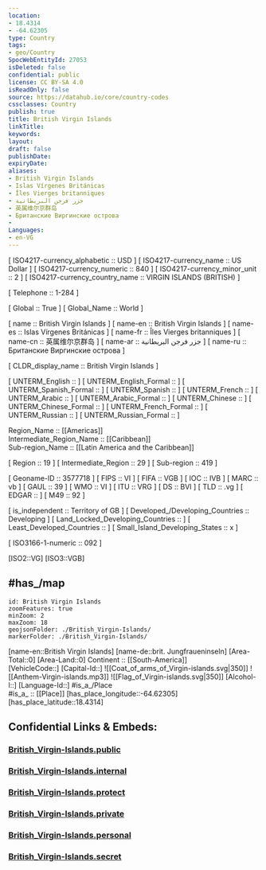 ```yaml
---
location:
- 18.4314
- -64.62305
type: Country
tags:
- geo/Country
SpocWebEntityId: 27053
isDeleted: false
confidential: public
license: CC BY-SA 4.0
isReadOnly: false
source: https://datahub.io/core/country-codes
cssclasses: Country
publish: true
title: British Virgin Islands
linkTitle: 
keywords: 
layout: 
draft: false
publishDate: 
expiryDate: 
aliases:
- British Virgin Islands
- Islas Vírgenes Británicas
- Îles Vierges britanniques
- جزر فرجن البريطانية
- 英属维尔京群岛
- Британские Виргинские острова
- 
Languages:
- en-VG
---
```



[	ISO4217-currency_alphabetic	 :: USD ] 
[	ISO4217-currency_name	 :: US Dollar ] 
[	ISO4217-currency_numeric	 :: 840 ] 
[	ISO4217-currency_minor_unit	 :: 2 ] 
[	ISO4217-currency_country_name	 :: VIRGIN ISLANDS (BRITISH) ] 

[	Telephone	 :: 1-284 ] 

[	Global	 :: True ] 
[	Global_Name	 :: World ] 

[	name	 :: British Virgin Islands ] 
[	name-en	 :: British Virgin Islands ] 
[	name-es	 :: Islas Vírgenes Británicas ] 
[	name-fr	 :: Îles Vierges britanniques ] 
[	name-cn	 :: 英属维尔京群岛 ] 
[	name-ar	 :: جزر فرجن البريطانية ] 
[	name-ru	 :: Британские Виргинские острова ] 

[	CLDR_display_name	 :: British Virgin Islands ] 

[	UNTERM_English	 ::  ] 
[	UNTERM_English_Formal	 ::  ] 
[	UNTERM_Spanish_Formal	 ::  ] 
[	UNTERM_Spanish	 ::  ] 
[	UNTERM_French	 ::  ] 
[	UNTERM_Arabic	 ::  ] 
[	UNTERM_Arabic_Formal	 ::  ] 
[	UNTERM_Chinese	 ::  ] 
[	UNTERM_Chinese_Formal	 ::  ] 
[	UNTERM_French_Formal	 ::  ] 
[	UNTERM_Russian	 ::  ] 
[	UNTERM_Russian_Formal	 ::  ] 

Region_Name ::  [[Americas]]  
Intermediate_Region_Name ::  [[Caribbean]]  
Sub-region_Name ::  [[Latin America and the Caribbean]] 

[	Region	 :: 19 ] 
[	Intermediate_Region	 :: 29 ] 
[	Sub-region	 :: 419 ] 

[	Geoname-ID	 :: 3577718 ] 
[	FIPS	 :: VI ] 
[	FIFA	 :: VGB ] 
[	IOC	 :: IVB ] 
[	MARC	 :: vb ] 
[	GAUL	 :: 39 ] 
[	WMO	 :: VI ] 
[	ITU	 :: VRG ] 
[	DS	 :: BVI ] 
[	TLD	 :: .vg ] 
[	EDGAR	 ::  ] 
[	M49	 :: 92 ] 

[	is_independent	 :: Territory of GB ] 
[	Developed_/Developing_Countries	 :: Developing ] 
[	Land_Locked_Developing_Countries	 ::  ] 
[	Least_Developed_Countries	 ::  ] 
[	Small_Island_Developing_States	 :: x ] 

[	ISO3166-1-numeric	 :: 092 ] 



[ISO2::VG] 
[ISO3::VGB] 

## #has_/map 


```leaflet
id: British Virgin Islands
zoomFeatures: true 
minZoom: 2 
maxZoom: 18
geojsonFolder: ./British_Virgin-Islands/
markerFolder: ./British_Virgin-Islands/
```

[name-en::British Virgin Islands] 
[name-de::brit. Jungfraueninseln] 
[Area-Total::0] 
[Area-Land::0] 
Continent :: [[South-America]]  
[VehicleCode::] 
[Capital-Id::] 
![[Coat_of_arms_of_Virgin-islands.svg|350]] 
![[Anthem-Virgin-islands.mp3]] 
![[Flag_of_Virgin-islands.svg|350]] 
[Alcohol-l::] 
[Language-Id::] 
#is_a_/Place  
#is_a_ :: [[Place]] 
[has_place_longitude::-64.62305] 
[has_place_latitude::18.4314] 


## Confidential Links & Embeds: 

### [British_Virgin-Islands.public](/_public/\Earth\Continent\America~CaribbeanBritish_Virgin-Islands.public.md) 

### [British_Virgin-Islands.internal](/_internal/\Earth\Continent\America~CaribbeanBritish_Virgin-Islands.internal.md) 

### [British_Virgin-Islands.protect](/_protect/\Earth\Continent\America~CaribbeanBritish_Virgin-Islands.protect.md) 

### [British_Virgin-Islands.private](/_private/\Earth\Continent\America~CaribbeanBritish_Virgin-Islands.private.md) 

### [British_Virgin-Islands.personal](/_personal/\Earth\Continent\America~CaribbeanBritish_Virgin-Islands.personal.md) 

### [British_Virgin-Islands.secret](/_secret/\Earth\Continent\America~CaribbeanBritish_Virgin-Islands.secret.md)

